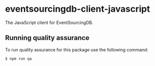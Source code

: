 # eventsourcingdb-client-javascript

The JavaScript client for EventSourcingDB.

## Running quality assurance

To run quality assurance for this package use the following command:

```shell
$ npm run qa
```
